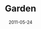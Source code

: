 ---
layout: music 
title: "Garden"
date: 2011-05-24 
description: "Original song from The Story message series."
sc-permalink-url: "http://soundcloud.com/crdschurch/garden"
audio: "http://s3.amazonaws.com/crossroads-media/music/audio/Garden.mp3"
audio-duration: "03:46"
src: "http://s3.amazonaws.com/crossroads-media/images/Garden_190x110.jpg"
---